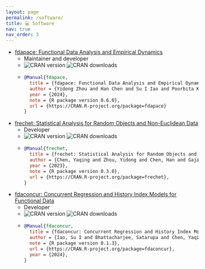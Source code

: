```yaml
---
layout: page
permalink: /software/
title: 💻 Software
nav: true
nav_order: 3
---
```


- [fdapace: Functional Data Analysis and Empirical Dynamics](https://CRAN.R-project.org/package=fdapace)
  - Maintainer and developer
  - ![CRAN version](https://www.r-pkg.org/badges/version/fdapace) ![CRAN downloads](https://cranlogs.r-pkg.org/badges/grand-total/fdapace)
  - ```bibtex
    @Manual{fdapace,
      title = {fdapace: Functional Data Analysis and Empirical Dynamics},
      author = {Yidong Zhou and Han Chen and Su I Iao and Poorbita Kundu and Hang Zhou and Satarupa Bhattacharjee and Cody Carroll and Yaqing Chen and Xiongtao Dai and Jianing Fan and {\'A}lvaro Gajardo and Pantelis Z. Hadjipantelis and Kyunghee Han and Hao Ji and Changbo Zhu and Hans-Georg M{\"u}ller and Jane-Ling Wang},
      year = {2024},
      note = {R package version 0.6.0},
      url = {https://CRAN.R-project.org/package=fdapace}
    }
    ```
- [frechet: Statistical Analysis for Random Objects and Non-Euclidean Data](https://CRAN.R-project.org/package=frechet)
  - Developer
  - ![CRAN version](https://www.r-pkg.org/badges/version/frechet) ![CRAN downloads](https://cranlogs.r-pkg.org/badges/grand-total/frechet)
  - ```bibtex
    @Manual{frechet,
      title = {frechet: Statistical Analysis for Random Objects and Non-Euclidean Data},
      author = {Chen, Yaqing and Zhou, Yidong and Chen, Han and Gajardo, {\'A}lvaro and Fan, Jianing and Zhong, Q and Dubey, P and Han, Kyunghee and Bhattacharjee, S and Zhu, Changbo and Iao, Su I and Kundu, Poorbita and Petersen, Alexander and M{\"u}ller, Hans-Georg},
      year = {2023},
      note = {R package version 0.3.0},
      url = {https://CRAN.R-project.org/package=frechet},
    }
    ```
- [fdaconcur: Concurrent Regression and History Index Models for Functional Data](https://CRAN.R-project.org/package=fdaconcur)
  - Developer
  - ![CRAN version](https://www.r-pkg.org/badges/version/fdaconcur) ![CRAN downloads](https://cranlogs.r-pkg.org/badges/grand-total/fdaconcur)
  - ```bibtex
    @Manual{fdaconcur,
      title = {fdaconcur: Concurrent Regression and History Index Models for Functional Data},
      author = {Iao, Su I and Bhattacharjee, Satarupa and Chen, Yaqing and Zhu, Changbo and Chen, Han and Zhou, Yidong and Gajardo, {\'A}lvaro and Kundu, Poorbita and Zhou, Hang and M{\"u}ller, Hans-Georg},
      note = {R package version 0.1.3},
      url = {https://CRAN.R-project.org/package=fdaconcur},
      year = {2024},
    }
    ```